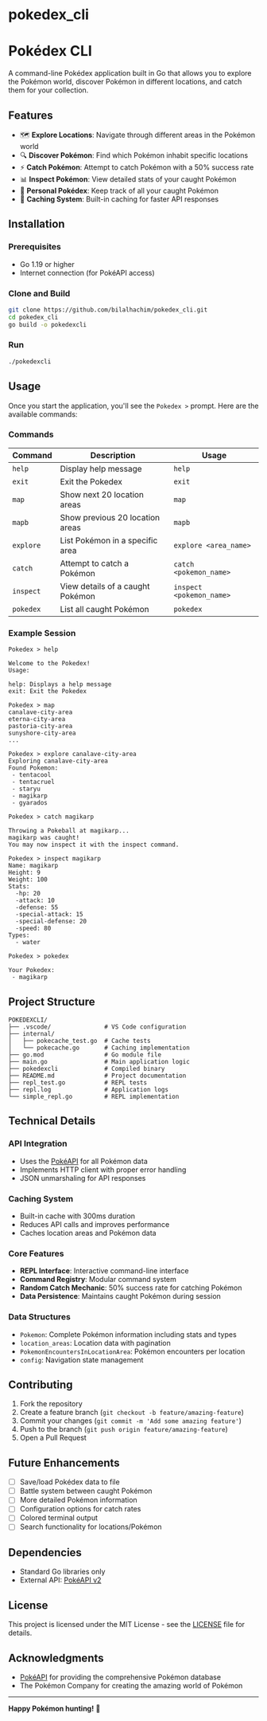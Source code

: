 # pokedex_cli
# Pokédex CLI

A command-line Pokédex application built in Go that allows you to explore the Pokémon world, discover Pokémon in different locations, and catch them for your collection.

## Features

- 🗺️ **Explore Locations**: Navigate through different areas in the Pokémon world
- 🔍 **Discover Pokémon**: Find which Pokémon inhabit specific locations
- ⚡ **Catch Pokémon**: Attempt to catch Pokémon with a 50% success rate
- 📊 **Inspect Pokémon**: View detailed stats of your caught Pokémon
- 📖 **Personal Pokédex**: Keep track of all your caught Pokémon
- 🚀 **Caching System**: Built-in caching for faster API responses

## Installation

### Prerequisites
- Go 1.19 or higher
- Internet connection (for PokéAPI access)

### Clone and Build
```bash
git clone https://github.com/bilalhachim/pokedex_cli.git
cd pokedex_cli
go build -o pokedexcli
```

### Run
```bash
./pokedexcli
```

## Usage

Once you start the application, you'll see the `Pokedex >` prompt. Here are the available commands:

### Commands

| Command | Description | Usage |
|---------|-------------|-------|
| `help` | Display help message | `help` |
| `exit` | Exit the Pokedex | `exit` |
| `map` | Show next 20 location areas | `map` |
| `mapb` | Show previous 20 location areas | `mapb` |
| `explore` | List Pokémon in a specific area | `explore <area_name>` |
| `catch` | Attempt to catch a Pokémon | `catch <pokemon_name>` |
| `inspect` | View details of a caught Pokémon | `inspect <pokemon_name>` |
| `pokedex` | List all caught Pokémon | `pokedex` |

### Example Session

```
Pokedex > help

Welcome to the Pokedex!
Usage:

help: Displays a help message
exit: Exit the Pokedex

Pokedex > map
canalave-city-area
eterna-city-area
pastoria-city-area
sunyshore-city-area
...

Pokedex > explore canalave-city-area
Exploring canalave-city-area
Found Pokemon:
 - tentacool
 - tentacruel
 - staryu
 - magikarp
 - gyarados

Pokedex > catch magikarp

Throwing a Pokeball at magikarp...
magikarp was caught!
You may now inspect it with the inspect command.

Pokedex > inspect magikarp
Name: magikarp
Height: 9
Weight: 100
Stats: 
  -hp: 20
  -attack: 10
  -defense: 55
  -special-attack: 15
  -special-defense: 20
  -speed: 80
Types: 
  - water

Pokedex > pokedex

Your Pokedex:
 - magikarp
```

## Project Structure

```
POKEDEXCLI/
├── .vscode/               # VS Code configuration
├── internal/
│   ├── pokecache_test.go  # Cache tests
│   └── pokecache.go       # Caching implementation
├── go.mod                 # Go module file
├── main.go                # Main application logic
├── pokedexcli             # Compiled binary
├── README.md              # Project documentation
├── repl_test.go           # REPL tests
├── repl.log               # Application logs
└── simple_repl.go         # REPL implementation
```

## Technical Details

### API Integration
- Uses the [PokéAPI](https://pokeapi.co/) for all Pokémon data
- Implements HTTP client with proper error handling
- JSON unmarshaling for API responses

### Caching System
- Built-in cache with 300ms duration
- Reduces API calls and improves performance
- Caches location areas and Pokémon data

### Core Features
- **REPL Interface**: Interactive command-line interface
- **Command Registry**: Modular command system
- **Random Catch Mechanic**: 50% success rate for catching Pokémon
- **Data Persistence**: Maintains caught Pokémon during session

### Data Structures
- `Pokemon`: Complete Pokémon information including stats and types
- `location_areas`: Location data with pagination
- `PokemonEncountersInLocationArea`: Pokémon encounters per location
- `config`: Navigation state management

## Contributing

1. Fork the repository
2. Create a feature branch (`git checkout -b feature/amazing-feature`)
3. Commit your changes (`git commit -m 'Add some amazing feature'`)
4. Push to the branch (`git push origin feature/amazing-feature`)
5. Open a Pull Request

## Future Enhancements

- [ ] Save/load Pokédex data to file
- [ ] Battle system between caught Pokémon
- [ ] More detailed Pokémon information
- [ ] Configuration options for catch rates
- [ ] Colored terminal output
- [ ] Search functionality for locations/Pokémon

## Dependencies

- Standard Go libraries only
- External API: [PokéAPI v2](https://pokeapi.co/docs/v2)

## License

This project is licensed under the MIT License - see the [LICENSE](LICENSE) file for details.

## Acknowledgments

- [PokéAPI](https://pokeapi.co/) for providing the comprehensive Pokémon database
- The Pokémon Company for creating the amazing world of Pokémon

---

**Happy Pokémon hunting!** 🎯

